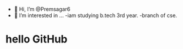 - 👋 Hi, I’m @Premsagar6
- 👀 I’m interested in ...
-iam studying b.tech 3rd year.
-branch of cse.

<!---
Premsagar6/Premsagar6 is a ✨ special ✨ repository because its `README.md` (this file) appears on your GitHub profile.
You can click the Previebw link to take a look at your changes.
--->
<html>
<h1> hello GitHub </h1>
</html>
